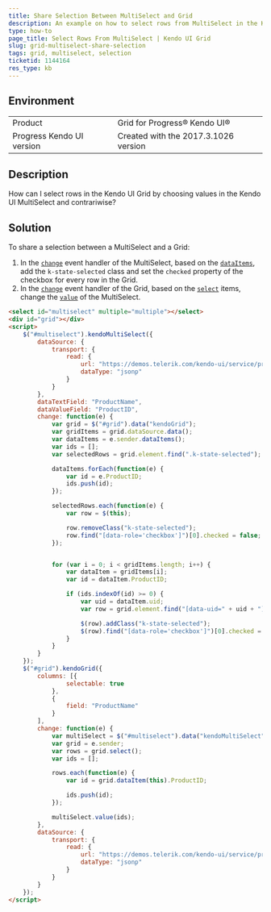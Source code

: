 ```yaml
---
title: Share Selection Between MultiSelect and Grid
description: An example on how to select rows from MultiSelect in the Kendo UI Grid. An example on how to choose values by selecting Grid rows in the Kendo UI MultiSelect.
type: how-to
page_title: Select Rows From MultiSelect | Kendo UI Grid
slug: grid-multiselect-share-selection
tags: grid, multiselect, selection
ticketid: 1144164
res_type: kb
---
```


## Environment
<table>
 <tr>
  <td>Product</td>
  <td>Grid for Progress® Kendo UI®</td>
 </tr>
 <tr>
  <td>Progress Kendo UI version</td>
  <td>Created with the 2017.3.1026 version</td>
 </tr>
</table>

## Description

How can I select rows in the Kendo UI Grid by choosing values in the Kendo UI MultiSelect and contrariwise?

## Solution

To share a selection between a MultiSelect and a Grid:

1. In the [`change`](https://docs.telerik.com/kendo-ui/api/javascript/ui/multiselect#events-change) event handler of the MultiSelect, based on the [`dataItems`](https://docs.telerik.com/kendo-ui/api/javascript/ui/multiselect#methods-dataItems), add the `k-state-selected` class and set the `checked` property of the checkbox for every row in the Grid.
1. In the [`change`](https://docs.telerik.com/kendo-ui/api/javascript/ui/grid#events-change) event handler of the Grid, based on the [`select`](https://docs.telerik.com/kendo-ui/api/javascript/ui/grid#methods-select) items, change the [`value`](https://docs.telerik.com/kendo-ui/api/javascript/ui/multiselect#methods-value) of the MultiSelect.

```html
<select id="multiselect" multiple="multiple"></select>
<div id="grid"></div>
<script>
    $("#multiselect").kendoMultiSelect({
        dataSource: {
            transport: {
                read: {
                    url: "https://demos.telerik.com/kendo-ui/service/products",
                    dataType: "jsonp"
                }
            }
        },
        dataTextField: "ProductName",
        dataValueField: "ProductID",
        change: function(e) {
            var grid = $("#grid").data("kendoGrid");
            var gridItems = grid.dataSource.data();
            var dataItems = e.sender.dataItems();
            var ids = [];
            var selectedRows = grid.element.find(".k-state-selected");

            dataItems.forEach(function(e) {
                var id = e.ProductID;
                ids.push(id);
            });

            selectedRows.each(function(e) {
                var row = $(this);

                row.removeClass("k-state-selected");
                row.find("[data-role='checkbox']")[0].checked = false;
            });


            for (var i = 0; i < gridItems.length; i++) {
                var dataItem = gridItems[i];
                var id = dataItem.ProductID;

                if (ids.indexOf(id) >= 0) {
                    var uid = dataItem.uid;
                    var row = grid.element.find("[data-uid=" + uid + "]");

                    $(row).addClass("k-state-selected");
                    $(row).find("[data-role='checkbox']")[0].checked = true;
                }
            }
        }
    });
    $("#grid").kendoGrid({
        columns: [{
                selectable: true
            },
            {
                field: "ProductName"
            }
        ],
        change: function(e) {
            var multiSelect = $("#multiselect").data("kendoMultiSelect");
            var grid = e.sender;
            var rows = grid.select();
            var ids = [];

            rows.each(function(e) {
                var id = grid.dataItem(this).ProductID;

                ids.push(id);
            });

            multiSelect.value(ids);
        },
        dataSource: {
            transport: {
                read: {
                    url: "https://demos.telerik.com/kendo-ui/service/products",
                    dataType: "jsonp"
                }
            }
        }
    });
</script>
```